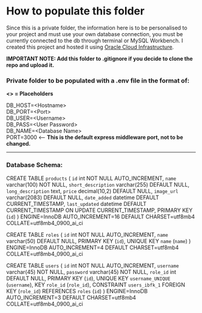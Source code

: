 # How to populate this folder

Since this is a private folder, the information here is to be personalised to your project and must use your own database connection, you must be currently connected to the db through terminal or MySQL Workbench. I created this project and hosted it using <a href="https://www.oracle.com/uk/cloud/">Oracle Cloud Infrastructure</a>.

<strong>IMPORTANT NOTE: Add this folder to .gitignore if you decide to clone the repo and upload it.</strong>

### Private folder to be populated with a .env file in the format of:
<strong><> = Placeholders</strong>

DB_HOST=\<Hostname><br>
DB_PORT=\<Port><br>
DB_USER=\<Username><br>
DB_PASS=\<User Password><br>
DB_NAME=\<Database Name><br>
PORT=3000 <-- <strong>This is the default express middleware port, not to be changed.</strong>

---

### Database Schema:

CREATE TABLE `products` (
  `id` int NOT NULL AUTO_INCREMENT,
  `name` varchar(100) NOT NULL,
  `short_description` varchar(255) DEFAULT NULL,
  `long_description` text,
  `price` decimal(10,2) DEFAULT NULL,
  `image_url` varchar(2083) DEFAULT NULL,
  `date_added` datetime DEFAULT CURRENT_TIMESTAMP,
  `last_updated` datetime DEFAULT CURRENT_TIMESTAMP ON UPDATE CURRENT_TIMESTAMP,
  PRIMARY KEY (`id`)
) ENGINE=InnoDB AUTO_INCREMENT=16 DEFAULT CHARSET=utf8mb4 COLLATE=utf8mb4_0900_ai_ci

CREATE TABLE `roles` (
  `id` int NOT NULL AUTO_INCREMENT,
  `name` varchar(50) DEFAULT NULL,
  PRIMARY KEY (`id`),
  UNIQUE KEY `name` (`name`)
) ENGINE=InnoDB AUTO_INCREMENT=4 DEFAULT CHARSET=utf8mb4 COLLATE=utf8mb4_0900_ai_ci

CREATE TABLE `users` (
  `id` int NOT NULL AUTO_INCREMENT,
  `username` varchar(45) NOT NULL,
  `password` varchar(45) NOT NULL,
  `role_id` int DEFAULT NULL,
  PRIMARY KEY (`id`),
  UNIQUE KEY `username_UNIQUE` (`username`),
  KEY `role_id` (`role_id`),
  CONSTRAINT `users_ibfk_1` FOREIGN KEY (`role_id`) REFERENCES `roles` (`id`)
) ENGINE=InnoDB AUTO_INCREMENT=3 DEFAULT CHARSET=utf8mb4 COLLATE=utf8mb4_0900_ai_ci
